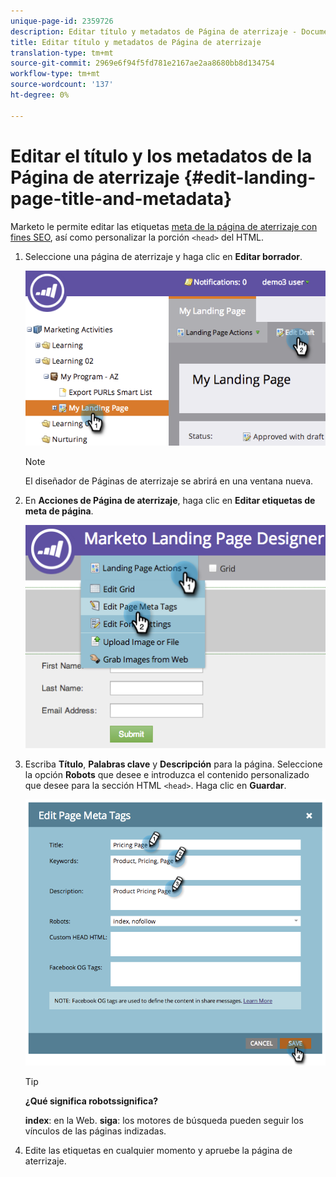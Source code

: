 ```yaml
---
unique-page-id: 2359726
description: Editar título y metadatos de Página de aterrizaje - Documentos de marketing - Documentación del producto
title: Editar título y metadatos de Página de aterrizaje
translation-type: tm+mt
source-git-commit: 2969e6f94f5fd781e2167ae2aa8680bb8d134754
workflow-type: tm+mt
source-wordcount: '137'
ht-degree: 0%

---
```



# Editar el título y los metadatos de la Página de aterrizaje {#edit-landing-page-title-and-metadata}

Marketo le permite editar las etiquetas [meta de la página de aterrizaje con fines SEO](https://www.w3schools.com/tags/tag_meta.asp), así como personalizar la porción `<head>` del HTML.

1. Seleccione una página de aterrizaje y haga clic en **Editar borrador**.

   ![](assets/image2014-9-17-11-3a39-3a21.png)

   >[!NOTE]
   >
   >El diseñador de Páginas de aterrizaje se abrirá en una ventana nueva.

1. En **Acciones de Página de aterrizaje**, haga clic en **Editar etiquetas de meta de página**.

   ![](assets/image2014-9-17-11-3a39-3a32.png)

1. Escriba **Título**, **Palabras clave** y **Descripción** para la página. Seleccione la opción **Robots** que desee e introduzca el contenido personalizado que desee para la sección HTML `<head>`. Haga clic en **Guardar**.

   ![](assets/image2014-9-17-11-3a39-3a50.png)

   >[!TIP]
   >
   >**¿Qué significa  [](https://www.robotstxt.org/meta.html) robotssignifica?**
   >
   >**index**: en la Web. **siga**: los motores de búsqueda pueden seguir los vínculos de las páginas indizadas.

1. Edite las etiquetas en cualquier momento y apruebe la página de aterrizaje.
